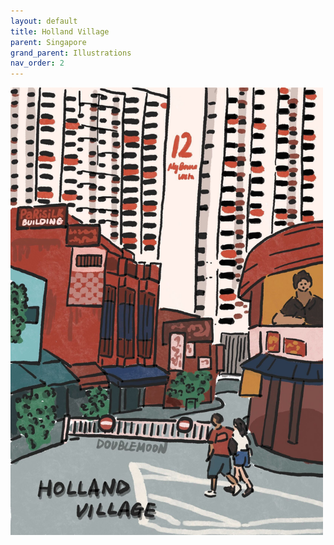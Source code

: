 ```yaml
---
layout: default
title: Holland Village
parent: Singapore
grand_parent: Illustrations
nav_order: 2
---
```


[<img src="../../../assets/scenes/holland_village.jpg" width="500"/>](../../../assets/scenes/holland_village.jpg)